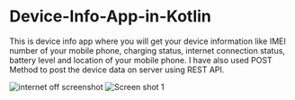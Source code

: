# Device-Info-App-in-Kotlin
This is device info app where you will get your device information like IMEI number of your mobile phone, charging status, internet connection status, battery level and location of your mobile phone. I have also used POST Method to post the device data on server using REST API.


![internet off screenshot](https://user-images.githubusercontent.com/88628393/183240813-98ef3bdc-5e76-4d37-9be1-d4632a642951.png)
![Screen shot 1](https://user-images.githubusercontent.com/88628393/183240822-2236cd69-1ea1-4c20-8db2-a3e3ab8f6d4a.png)
